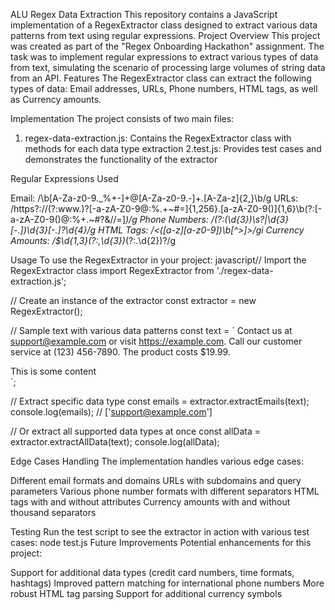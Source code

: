 ALU Regex Data Extraction
This repository contains a JavaScript implementation of a RegexExtractor class designed to extract various data patterns from text using regular expressions.
Project Overview
This project was created as part of the "Regex Onboarding Hackathon" assignment. The task was to implement regular expressions to extract various types of data from text, simulating the scenario of processing large volumes of string data from an API.
Features
The RegexExtractor class can extract the following types of data:
Email addresses, URLs, Phone numbers, HTML tags, as well as Currency amounts.

Implementation
The project consists of two main files:
1. regex-data-extraction.js: Contains the RegexExtractor class with methods for each data type extraction
2.test.js: Provides test cases and demonstrates the functionality of the extractor

Regular Expressions Used

Email: /\b[A-Za-z0-9._%+-]+@[A-Za-z0-9.-]+\.[A-Za-z]{2,}\b/g
URLs: /https?:\/\/(?:www\.)?[-a-zA-Z0-9@:%.\+~#=]{1,256}\.[a-zA-Z0-9()]{1,6}\b(?:[-a-zA-Z0-9()@:%\+.~#?&//=]*)/g
Phone Numbers: /(?:\(\d{3}\)\s?|\d{3}[-.])\d{3}[-.]?\d{4}/g
HTML Tags: /<([a-z][a-z0-9])\b[^>]>/gi
Currency Amounts: /\$\d{1,3}(?:,\d{3})*(?:\.\d{2})?/g

Usage
To use the RegexExtractor in your project:
javascript// Import the RegexExtractor class
import RegexExtractor from './regex-data-extraction.js';

// Create an instance of the extractor
const extractor = new RegexExtractor();

// Sample text with various data patterns
const text = `
  Contact us at support@example.com or visit https://example.com.
  Call our customer service at (123) 456-7890.
  The product costs $19.99.
  <div class="content">This is some content</div>
`;

// Extract specific data type
const emails = extractor.extractEmails(text);
console.log(emails);  // ['support@example.com']

// Or extract all supported data types at once
const allData = extractor.extractAllData(text);
console.log(allData);

Edge Cases Handling
The implementation handles various edge cases:

Different email formats and domains
URLs with subdomains and query parameters
Various phone number formats with different separators
HTML tags with and without attributes
Currency amounts with and without thousand separators

Testing
Run the test script to see the extractor in action with various test cases:
node test.js
Future Improvements
Potential enhancements for this project:

Support for additional data types (credit card numbers, time formats, hashtags)
Improved pattern matching for international phone numbers
More robust HTML tag parsing
Support for additional currency symbols

